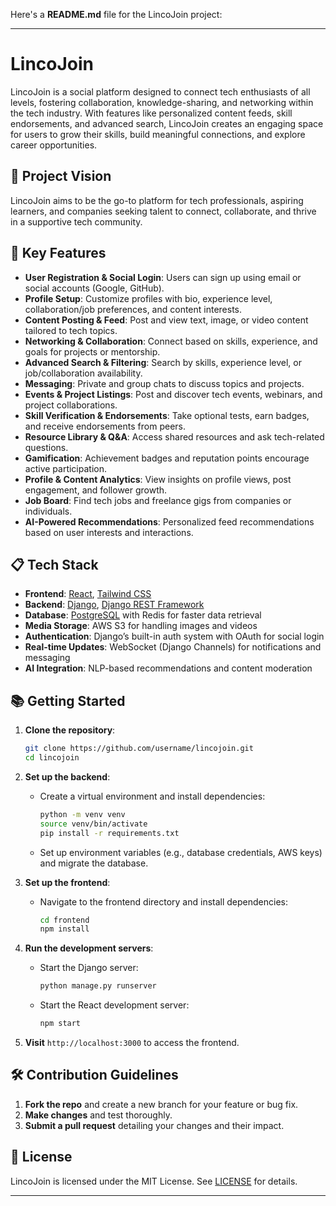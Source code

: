 Here's a **README.md** file for the LincoJoin project:

---

# LincoJoin

LincoJoin is a social platform designed to connect tech enthusiasts of all levels, fostering collaboration, knowledge-sharing, and networking within the tech industry. With features like personalized content feeds, skill endorsements, and advanced search, LincoJoin creates an engaging space for users to grow their skills, build meaningful connections, and explore career opportunities.

## 🚀 Project Vision
LincoJoin aims to be the go-to platform for tech professionals, aspiring learners, and companies seeking talent to connect, collaborate, and thrive in a supportive tech community.

## 🌟 Key Features

- **User Registration & Social Login**: Users can sign up using email or social accounts (Google, GitHub).
- **Profile Setup**: Customize profiles with bio, experience level, collaboration/job preferences, and content interests.
- **Content Posting & Feed**: Post and view text, image, or video content tailored to tech topics.
- **Networking & Collaboration**: Connect based on skills, experience, and goals for projects or mentorship.
- **Advanced Search & Filtering**: Search by skills, experience level, or job/collaboration availability.
- **Messaging**: Private and group chats to discuss topics and projects.
- **Events & Project Listings**: Post and discover tech events, webinars, and project collaborations.
- **Skill Verification & Endorsements**: Take optional tests, earn badges, and receive endorsements from peers.
- **Resource Library & Q&A**: Access shared resources and ask tech-related questions.
- **Gamification**: Achievement badges and reputation points encourage active participation.
- **Profile & Content Analytics**: View insights on profile views, post engagement, and follower growth.
- **Job Board**: Find tech jobs and freelance gigs from companies or individuals.
- **AI-Powered Recommendations**: Personalized feed recommendations based on user interests and interactions.

## 📋 Tech Stack

- **Frontend**: [React](https://reactjs.org/), [Tailwind CSS](https://tailwindcss.com/)
- **Backend**: [Django](https://www.djangoproject.com/), [Django REST Framework](https://www.django-rest-framework.org/)
- **Database**: [PostgreSQL](https://www.postgresql.org/) with Redis for faster data retrieval
- **Media Storage**: AWS S3 for handling images and videos
- **Authentication**: Django’s built-in auth system with OAuth for social login
- **Real-time Updates**: WebSocket (Django Channels) for notifications and messaging
- **AI Integration**: NLP-based recommendations and content moderation

## 📚 Getting Started

1. **Clone the repository**:
   ```bash
   git clone https://github.com/username/lincojoin.git
   cd lincojoin
   ```

2. **Set up the backend**:
   - Create a virtual environment and install dependencies:
     ```bash
     python -m venv venv
     source venv/bin/activate
     pip install -r requirements.txt
     ```
   - Set up environment variables (e.g., database credentials, AWS keys) and migrate the database.

3. **Set up the frontend**:
   - Navigate to the frontend directory and install dependencies:
     ```bash
     cd frontend
     npm install
     ```

4. **Run the development servers**:
   - Start the Django server:
     ```bash
     python manage.py runserver
     ```
   - Start the React development server:
     ```bash
     npm start
     ```

5. **Visit** `http://localhost:3000` to access the frontend.

## 🛠️ Contribution Guidelines

1. **Fork the repo** and create a new branch for your feature or bug fix.
2. **Make changes** and test thoroughly.
3. **Submit a pull request** detailing your changes and their impact.

## 📄 License
LincoJoin is licensed under the MIT License. See [LICENSE](LICENSE) for details.

---

